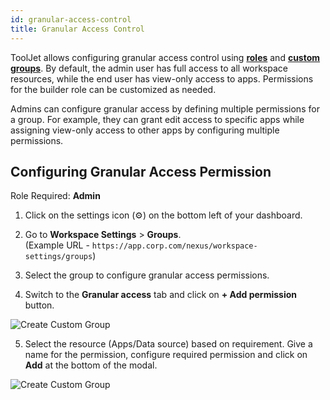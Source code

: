 ```yaml
---
id: granular-access-control
title: Granular Access Control
---
```


ToolJet allows configuring granular access control using **[roles](#)** and **[custom groups](#)**. By default, the admin user has full access to all workspace resources, while the end user has view-only access to apps. Permissions for the builder role can be customized as needed.

Admins can configure granular access by defining multiple permissions for a group. For example, they can grant edit access to specific apps while assigning view-only access to other apps by configuring multiple permissions.

## Configuring Granular Access Permission

Role Required: **Admin** <br/>

1. Click on the settings icon (⚙️) on the bottom left of your dashboard.

2. Go to **Workspace Settings** > **Groups**. <br/>
    (Example URL - `https://app.corp.com/nexus/workspace-settings/groups`)

3. Select the group to configure granular access permissions.

4. Switch to the **Granular access** tab and click on **+ Add permission** button.

<img className="screenshot-full" src="/img/user-management/rbac/granular-access-control/select-resource.png" alt="Create Custom Group" />

5. Select the resource (Apps/Data source) based on requirement. Give a name for the permission, configure required permission and click on **Add** at the bottom of the modal.

<img className="screenshot-full" src="/img/user-management/rbac/granular-access-control/app-permission.png" alt="Create Custom Group" />

